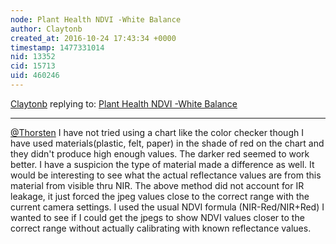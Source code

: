 ```yaml
---
node: Plant Health NDVI -White Balance
author: Claytonb
created_at: 2016-10-24 17:43:34 +0000
timestamp: 1477331014
nid: 13352
cid: 15713
uid: 460246
---
```




[Claytonb](../profile/Claytonb) replying to: [Plant Health NDVI -White Balance](../notes/Claytonb/08-13-2016/plant-health-ndvi-white-balance)

----
[@Thorsten](/profile/Thorsten) I have not tried using a chart like the color checker though I have used materials(plastic, felt, paper) in the shade of red on the chart and they didn't produce high enough values. The darker red seemed to work better. I have a suspicion the type of material made a difference as well. It would be interesting to see what the actual reflectance values are from this material from visible thru NIR.
The above method did not account for IR leakage, it just forced the jpeg values close to the correct range with the current camera settings. I used the usual NDVI formula (NIR-Red/NIR+Red) I wanted to see if I could get the jpegs to show NDVI values closer to the correct range without actually calibrating with known reflectance values.